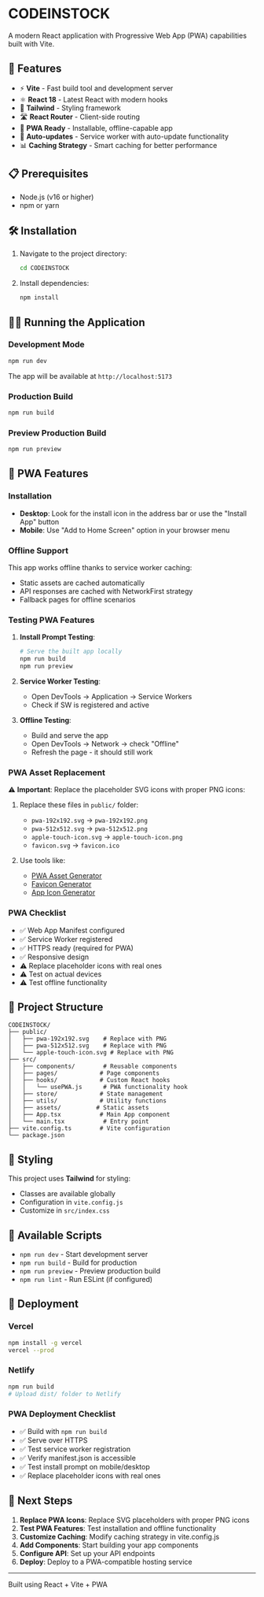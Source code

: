 # CODEINSTOCK

A modern React application with Progressive Web App (PWA) capabilities built with Vite.

## 🚀 Features

- ⚡ **Vite** - Fast build tool and development server
- ⚛️ **React 18** - Latest React with modern hooks
- 🎨 **Tailwind** - Styling framework
- 🛣️ **React Router** - Client-side routing
- 📱 **PWA Ready** - Installable, offline-capable app
- 🔄 **Auto-updates** - Service worker with auto-update functionality
- 📊 **Caching Strategy** - Smart caching for better performance


## 📋 Prerequisites

- Node.js (v16 or higher)
- npm or yarn

## 🛠️ Installation

1. Navigate to the project directory:
   ```bash
   cd CODEINSTOCK
   ```

2. Install dependencies:
   ```bash
   npm install
   ```

## 🏃‍♂️ Running the Application

### Development Mode
```bash
npm run dev
```
The app will be available at `http://localhost:5173`

### Production Build
```bash
npm run build
```

### Preview Production Build
```bash
npm run preview
```

## 📱 PWA Features

### Installation
- **Desktop**: Look for the install icon in the address bar or use the "Install App" button
- **Mobile**: Use "Add to Home Screen" option in your browser menu

### Offline Support
This app works offline thanks to service worker caching:
- Static assets are cached automatically
- API responses are cached with NetworkFirst strategy
- Fallback pages for offline scenarios

### Testing PWA Features

1. **Install Prompt Testing**:
   ```bash
   # Serve the built app locally
   npm run build
   npm run preview
   ```

2. **Service Worker Testing**:
   - Open DevTools → Application → Service Workers
   - Check if SW is registered and active

3. **Offline Testing**:
   - Build and serve the app
   - Open DevTools → Network → check "Offline"
   - Refresh the page - it should still work

### PWA Asset Replacement

⚠️ **Important**: Replace the placeholder SVG icons with proper PNG icons:

1. Replace these files in `public/` folder:
   - `pwa-192x192.svg` → `pwa-192x192.png`
   - `pwa-512x512.svg` → `pwa-512x512.png`
   - `apple-touch-icon.svg` → `apple-touch-icon.png`
   - `favicon.svg` → `favicon.ico`

2. Use tools like:
   - [PWA Asset Generator](https://www.pwabuilder.com/)
   - [Favicon Generator](https://www.favicon-generator.org/)
   - [App Icon Generator](https://appicon.co/)

### PWA Checklist

- ✅ Web App Manifest configured
- ✅ Service Worker registered
- ✅ HTTPS ready (required for PWA)
- ✅ Responsive design
- ⚠️ Replace placeholder icons with real ones
- ⚠️ Test on actual devices
- ⚠️ Test offline functionality

## 📁 Project Structure

```
CODEINSTOCK/
├── public/
│   ├── pwa-192x192.svg    # Replace with PNG
│   ├── pwa-512x512.svg    # Replace with PNG
│   └── apple-touch-icon.svg # Replace with PNG
├── src/
│   ├── components/        # Reusable components
│   ├── pages/            # Page components
│   ├── hooks/            # Custom React hooks
│   │   └── usePWA.js      # PWA functionality hook
│   ├── store/            # State management
│   ├── utils/            # Utility functions
│   ├── assets/          # Static assets
│   ├── App.tsx           # Main App component
│   └── main.tsx           # Entry point
├── vite.config.ts        # Vite configuration
└── package.json
```

## 🎨 Styling

This project uses **Tailwind** for styling:

- Classes are available globally
- Configuration in `vite.config.js`
- Customize in `src/index.css`

## 🔧 Available Scripts

- `npm run dev` - Start development server
- `npm run build` - Build for production
- `npm run preview` - Preview production build
- `npm run lint` - Run ESLint (if configured)

## 🚀 Deployment

### Vercel
```bash
npm install -g vercel
vercel --prod
```

### Netlify
```bash
npm run build
# Upload dist/ folder to Netlify
```

### PWA Deployment Checklist
- ✅ Build with `npm run build`
- ✅ Serve over HTTPS
- ✅ Test service worker registration
- ✅ Verify manifest.json is accessible
- ✅ Test install prompt on mobile/desktop
- ✅ Replace placeholder icons with real ones

## 🎯 Next Steps

1. **Replace PWA Icons**: Replace SVG placeholders with proper PNG icons
2. **Test PWA Features**: Test installation and offline functionality
3. **Customize Caching**: Modify caching strategy in vite.config.js
4. **Add Components**: Start building your app components
5. **Configure API**: Set up your API endpoints
6. **Deploy**: Deploy to a PWA-compatible hosting service

---

Built using React + Vite + PWA
